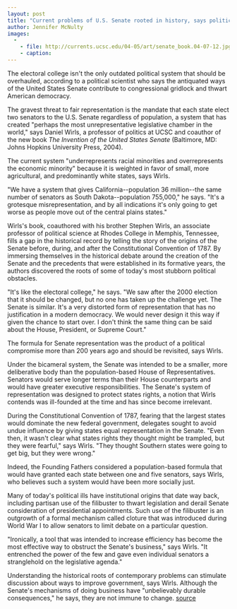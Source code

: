 ```yaml
---
layout: post
title: "Current problems of U.S. Senate rooted in history, says political scientist"
author: Jennifer McNulty
images:
  -
    - file: http://currents.ucsc.edu/04-05/art/senate_book.04-07-12.jpg
    - caption: 
---
```


The electoral college isn't the only outdated political system that should be overhauled, according to a political scientist who says the antiquated ways of the United States Senate contribute to congressional gridlock and thwart American democracy.   

The gravest threat to fair representation is the mandate that each state elect two senators to the U.S. Senate regardless of population, a system that has created "perhaps the most unrepresentative legislative chamber in the world," says Daniel Wirls, a professor of politics at UCSC and coauthor of the new book _The Invention of the United States Senate_ (Baltimore, MD: Johns Hopkins University Press, 2004).  

The current system "underrepresents racial minorities and overrepresents the economic minority" because it is weighted in favor of small, more agricultural, and predominantly white states, says Wirls.  

"We have a system that gives California--population 36 million--the same number of senators as South Dakota--population 755,000," he says. "It's a grotesque misrepresentation, and by all indications it's only going to get worse as people move out of the central plains states."  

Wirls's book, coauthored with his brother Stephen Wirls, an associate professor of political science at Rhodes College in Memphis, Tennessee, fills a gap in the historical record by telling the story of the origins of the Senate before, during, and after the Constitutional Convention of 1787. By immersing themselves in the historical debate around the creation of the Senate and the precedents that were established in its formative years, the authors discovered the roots of some of today's most stubborn political obstacles.   

"It's like the electoral college," he says. "We saw after the 2000 election that it should be changed, but no one has taken up the challenge yet. The Senate is similar. It's a very distorted form of representation that has no justification in a modern democracy. We would never design it this way if given the chance to start over. I don't think the same thing can be said about the House, President, or Supreme Court."  

The formula for Senate representation was the product of a political compromise more than 200 years ago and should be revisited, says Wirls.   

Under the bicameral system, the Senate was intended to be a smaller, more deliberative body than the population-based House of Representatives. Senators would serve longer terms than their House counterparts and would have greater executive responsibilities. The Senate's system of representation was designed to protect states rights, a notion that Wirls contends was ill-founded at the time and has since become irrelevant.  

During the Constitutional Convention of 1787, fearing that the largest states would dominate the new federal government, delegates sought to avoid undue influence by giving states equal representation in the Senate. "Even then, it wasn't clear what states rights they thought might be trampled, but they were fearful," says Wirls. "They thought Southern states were going to get big, but they were wrong."  

Indeed, the Founding Fathers considered a population-based formula that would have granted each state between one and five senators, says Wirls, who believes such a system would have been more socially just.  

Many of today's political ills have institutional origins that date way back, including partisan use of the filibuster to thwart legislation and derail Senate consideration of presidential appointments. Such use of the filibuster is an outgrowth of a formal mechanism called cloture that was introduced during World War I to allow senators to limit debate on a particular question.  

"Ironically, a tool that was intended to increase efficiency has become the most effective way to obstruct the Senate's business," says Wirls. "It entrenched the power of the few and gave even individual senators a stranglehold on the legislative agenda."  

Understanding the historical roots of contemporary problems can stimulate discussion about ways to improve government, says Wirls. Although the Senate's mechanisms of doing business have "unbelievably durable consequences," he says, they are not immune to change.
[source](http://www1.ucsc.edu/currents/04-05/07-12/senate.html "Permalink to senate")

